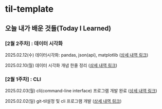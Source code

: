 # til-template

## 오늘 내가 배운 것들(Today I Learned)

### [2월 2주차] : 데이터 시각화

2025.02.12(수) 데이터시각화: pandas, json(api), matplotlib ([상세 내역 링크](https://github.com/kaeul1020/2-astra-ka-til/blob/main/2025/Feb/2025-02-12.md))

2025.02.10(월) 데이터 시각화 개념 한줄 정리 ([상세 내역 링크](https://github.com/kaeul1020/2-astra-ka-til/blob/main/2025/Feb/2025-02-10.md))

### [2월 1주차] : CLI 

2025.02.03(월) cli(command-line interface) 프로그램 개발 완료 ([상세 내역 링크](https://github.com/kaeul1020/kaeul-til/blob/main/2025/Feb/2025-02-03.md))

2025.02.02(일) git-til설정 및 cli 프로그램 개발 ([상세 내역 링크](https://github.com/kaeul1020/kaeul-til/blob/main/2025/Feb/2025-02-02.md))